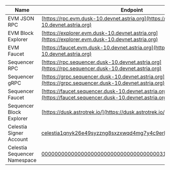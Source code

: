 <!-- markdownlint-disable MD041 -->

| Name | Endpoint |
|---|---|
| EVM JSON RPC | [https://rpc.evm.dusk-10.devnet.astria.org](https://rpc.evm.dusk-10.devnet.astria.org) |
| EVM Block Explorer | [https://explorer.evm.dusk-10.devnet.astria.org](https://explorer.evm.dusk-10.devnet.astria.org) |
| EVM Faucet | [https://faucet.evm.dusk-10.devnet.astria.org](https://faucet.evm.dusk-10.devnet.astria.org) |
| Sequencer RPC | [https://rpc.sequencer.dusk-10.devnet.astria.org](https://rpc.sequencer.dusk-10.devnet.astria.org) |
| Sequencer gRPC | [https://grpc.sequencer.dusk-10.devnet.astria.org](https://grpc.sequencer.dusk-10.devnet.astria.org) |
| Sequencer Faucet | [https://faucet.sequencer.dusk-10.devnet.astria.org](https://faucet.sequencer.dusk-10.devnet.astria.org) |
| Sequencer Block Explorer | [https://dusk.astrotrek.io/](https://dusk.astrotrek.io/) |
| Celestia Signer Account | [celestia1qnyk26e49syzzng8sxzxwqd4mg7y4c9erlcnfm](https://mocha.celenium.io/address/celestia1qnyk26e49syzzng8sxzxwqd4mg7y4c9erlcnfm?tab=transactions) |
| Celestia Sequencer Namespace | [00000000000000000000000000000000000031a3172717024ab8f1db](https://mocha.celenium.io/namespace/00000000000000000000000000000000000031a3172717024ab8f1db?tab=Blobs) |
